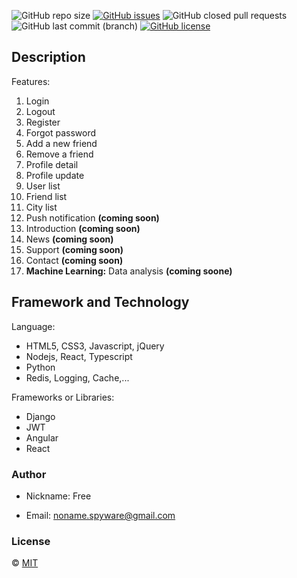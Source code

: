 ![GitHub repo size](https://img.shields.io/github/repo-size/ad-free/lab-carouser-server)
[![GitHub issues](https://img.shields.io/github/issues/ad-free/lab-carouser-server)](https://github.com/ad-free/lab-carouser-server/issues)
![GitHub closed pull requests](https://img.shields.io/github/issues-pr-closed-raw/ad-free/lab-carouser-server)
![GitHub last commit (branch)](https://img.shields.io/github/last-commit/ad-free/lab-carouser-server/master)
[![GitHub license](https://img.shields.io/github/license/ad-free/lab-carouser-server)](https://github.com/ad-free/lab-carouser-server/blob/master/LICENSE)

## Description

Features:

1. Login
2. Logout
3. Register
4. Forgot password
5. Add a new friend
6. Remove a friend
7. Profile detail
8. Profile update
9. User list
10. Friend list
11. City list
12. Push notification **(coming soon)**
13. Introduction **(coming soon)**
14. News **(coming soon)**
15. Support **(coming soon)**
16. Contact **(coming soon)**
17. **Machine Learning:** Data analysis **(coming soone)**

## Framework and Technology

Language:

- HTML5, CSS3, Javascript, jQuery
- Nodejs, React, Typescript
- Python
- Redis, Logging, Cache,...

Frameworks or Libraries:

- Django
- JWT
- Angular
- React

### Author

- Nickname: Free

- Email: [noname.spyware@gmail.com](mailto:noname.spyware@gmail.com)

### License

&copy; [MIT](LICENSE) 

